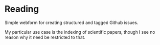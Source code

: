 # Reading

Simple webform for creating structured and tagged Github issues.

My particular use case is the indexing of scientific papers, though I see no reason why it need be restricted to that.
